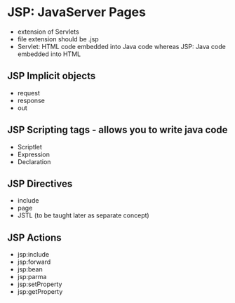 # JSP: JavaServer Pages
- extension of Servlets
- file extension should be .jsp
- Servlet: HTML code embedded into Java code whereas JSP: Java code embedded into HTML
## JSP Implicit objects
- request
- response
- out
## JSP Scripting tags - allows you to write java code
- Scriptlet
- Expression
- Declaration
## JSP Directives
- include
- page
- JSTL (to be taught later as separate concept)
## JSP Actions
- jsp:include
- jsp:forward
- jsp:bean
- jsp:parma
- jsp:setProperty
- jsp:getProperty